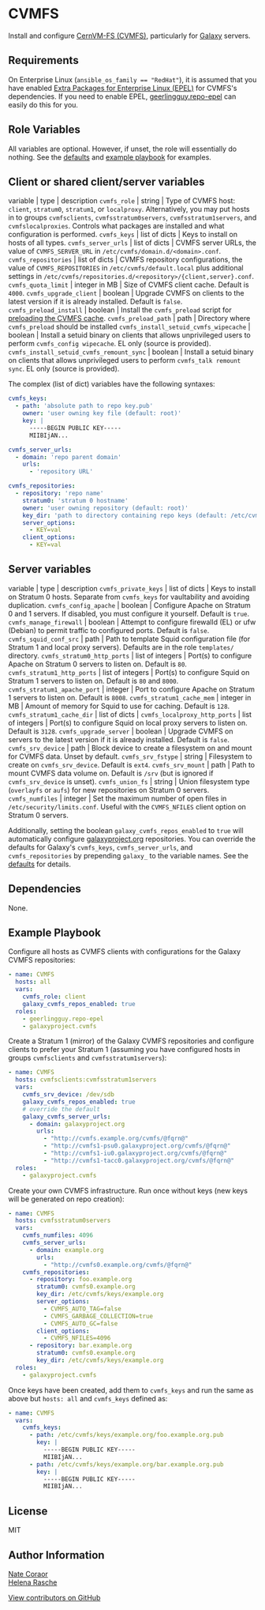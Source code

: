 CVMFS
=====

Install and configure [CernVM-FS (CVMFS)][cvmfs], particularly for [Galaxy][galaxy] servers.

[cvmfs]: https://cernvm.cern.ch/portal/filesystem
[galaxy]: https://galaxyproject.org

Requirements
------------

On Enterprise Linux (`ansible_os_family == "RedHat"`), it is assumed that you have enabled [Extra Packages for Enterprise
Linux (EPEL)][epel] for CVMFS's dependencies.  If you need to enable EPEL, [geerlingguy.repo-epel][repo-epel] can easily
do this for you.

[epel]: https://fedoraproject.org/wiki/EPEL
[repo-epel]: https://galaxy.ansible.com/geerlingguy/repo-epel/

Role Variables
--------------

All variables are optional. However, if unset, the role will essentially do nothing. See the [defaults][defaults] and
[example playbook](#example-playbook) for examples.

## Client or shared client/server variables

variable | type | description
`cvmfs_role` | string | Type of CVMFS host: `client`, `stratum0`, `stratum1`, or `localproxy`. Alternatively, you may put hosts in to groups `cvmfsclients`, `cvmfsstratum0servers`, `cvmfsstratum1servers`, and `cvmfslocalproxies`. Controls what packages are installed and what configuration is performed.
`cvmfs_keys` | list of dicts | Keys to install on hosts of all types.
`cvmfs_server_urls` | list of dicts | CVMFS server URLs, the value of `CVMFS_SERVER_URL` in `/etc/cvmfs/domain.d/<domain>.conf`.
`cvmfs_repositories` | list of dicts | CVMFS repository configurations, the value of `CVMFS_REPOSITORIES` in `/etc/cvmfs/default.local` plus additional settings in `/etc/cvmfs/repositories.d/<repository>/{client,server}.conf`.
`cvmfs_quota_limit` | integer in MB | Size of CVMFS client cache. Default is `4000`.
`cvmfs_upgrade_client` | boolean | Upgrade CVMFS on clients to the latest version if it is already installed. Default is `false`.
`cvmfs_preload_install` | boolean | Install the `cvmfs_preload` script for [preloading the CVMFS cache][preload].
`cvmfs_preload_path` | path | Directory where `cvmfs_preload` should be installed
`cvmfs_install_setuid_cvmfs_wipecache` | boolean | Install a setuid binary on clients that allows unprivileged users to perform `cvmfs_config wipecache`. EL only (source is provided).
`cvmfs_install_setuid_cvmfs_remount_sync` | boolean | Install a setuid binary on clients that allows unprivileged users to perform `cvmfs_talk remount sync`. EL only (source is provided).

The complex (list of dict) variables have the following syntaxes:

```yaml
cvmfs_keys:
  - path: 'absolute path to repo key.pub'
    owner: 'user owning key file (default: root)'
    key: |
      -----BEGIN PUBLIC KEY-----
      MIIBIjAN...

cvmfs_server_urls:
  - domain: 'repo parent domain'
    urls:
      - 'repository URL'

cvmfs_repositories:
  - repository: 'repo name'
    stratum0: 'stratum 0 hostname'
    owner: 'user owning repository (default: root)'
    key_dir: 'path to directory containing repo keys (default: /etc/cvmfs/keys)'
    server_options:
      - KEY=val
    client_options:
      - KEY=val
```

## Server variables

variable | type | description
`cvmfs_private_keys` | list of dicts | Keys to install on Stratum 0 hosts. Separate from `cvmfs_keys` for vaultability and avoiding duplication.
`cvmfs_config_apache` | boolean | Configure Apache on Stratum 0 and 1 servers. If disabled, you must configure it yourself. Default is `true`.
`cvmfs_manage_firewall` | boolean | Attempt to configure firewalld (EL) or ufw (Debian) to permit traffic to configured ports. Default is `false`.
`cvmfs_squid_conf_src` | path | Path to template Squid configuration file (for Stratum 1 and local proxy servers). Defaults are in the role `templates/` directory.
`cvmfs_stratum0_http_ports` | list of integers | Port(s) to configure Apache on Stratum 0 servers to listen on. Default is `80`.
`cvmfs_stratum1_http_ports` | list of integers | Port(s) to configure Squid on Stratum 1 servers to listen on. Default is `80` and `8000`.
`cvmfs_stratum1_apache_port` | integer | Port to configure Apache on Stratum 1 servers to listen on. Default is `8008`.
`cvmfs_stratum1_cache_mem` | integer in MB | Amount of memory for Squid to use for caching. Default is `128`.
`cvmfs_stratum1_cache_dir` | list of dicts | 
`cvmfs_localproxy_http_ports` | list of integers | Port(s) to configure Squid on local proxy servers to listen on.  Default is `3128`.
`cvmfs_upgrade_server` | boolean | Upgrade CVMFS on servers to the latest version if it is already installed. Default is `false`.
`cvmfs_srv_device` | path | Block device to create a filesystem on and mount for CVMFS data. Unset by default.
`cvmfs_srv_fstype` | string | Filesystem to create on `cvmfs_srv_device`. Default is `ext4`.
`cvmfs_srv_mount` | path | Path to mount CVMFS data volume on. Default is `/srv` (but is ignored if `cvmfs_srv_device` is unset).
`cvmfs_union_fs` | string | Union filesystem type (`overlayfs` or `aufs`) for new repositories on Stratum 0 servers.
`cvmfs_numfiles` | integer | Set the maximum number of open files in `/etc/security/limits.conf`. Useful with the `CVMFS_NFILES` client option on Stratum 0 servers.

Additionally, setting the boolean `galaxy_cvmfs_repos_enabled` to `true` will automatically configure
[galaxyproject.org][galaxy] repositories. You can override the defaults for Galaxy's `cvmfs_keys`, `cvmfs_server_urls`,
and `cvmfs_repositories` by prepending `galaxy_` to the variable names. See the [defaults][defaults] for details.

[defaults]: https://github.com/galaxyproject/ansible-cvmfs/blob/master/defaults/main.yml
[preload]: http://cvmfs.readthedocs.io/en/stable/cpt-hpc.html

Dependencies
------------

None.

Example Playbook
----------------

Configure all hosts as CVMFS clients with configurations for the Galaxy CVMFS repositories:

```yaml
- name: CVMFS
  hosts: all
  vars:
    cvmfs_role: client
    galaxy_cvmfs_repos_enabled: true
  roles:
    - geerlingguy.repo-epel
    - galaxyproject.cvmfs
```

Create a Stratum 1 (mirror) of the Galaxy CVMFS repositories and configure clients to prefer your Stratum 1 (assuming
you have configured hosts in groups `cvmfsclients` and `cvmfsstratum1servers`):

```yaml
- name: CVMFS
  hosts: cvmfsclients:cvmfsstratum1servers
  vars:
    cvmfs_srv_device: /dev/sdb
    galaxy_cvmfs_repos_enabled: true
    # override the default
    galaxy_cvmfs_server_urls:
      - domain: galaxyproject.org
        urls:
          - "http://cvmfs.example.org/cvmfs/@fqrn@"
          - "http://cvmfs1-psu0.galaxyproject.org/cvmfs/@fqrn@"
          - "http://cvmfs1-iu0.galaxyproject.org/cvmfs/@fqrn@"
          - "http://cvmfs1-tacc0.galaxyproject.org/cvmfs/@fqrn@"
  roles:
    - galaxyproject.cvmfs
```

Create your own CVMFS infrastructure. Run once without keys (new keys will be generated on repo creation):

```yaml
- name: CVMFS
  hosts: cvmfsstratum0servers
  vars:
    cvmfs_numfiles: 4096
    cvmfs_server_urls:
      - domain: example.org
        urls:
          - "http://cvmfs0.example.org/cvmfs/@fqrn@"
    cvmfs_repositories:
      - repository: foo.example.org
        stratum0: cvmfs0.example.org
        key_dir: /etc/cvmfs/keys/example.org
        server_options:
          - CVMFS_AUTO_TAG=false
          - CVMFS_GARBAGE_COLLECTION=true
          - CVMFS_AUTO_GC=false
        client_options:
          - CVMFS_NFILES=4096
      - repository: bar.example.org
        stratum0: cvmfs0.example.org
        key_dir: /etc/cvmfs/keys/example.org
  roles:
    - galaxyproject.cvmfs
```

Once keys have been created, add them to `cvmfs_keys` and run the same as above but `hosts: all` and `cvmfs_keys`
defined as:

```yaml
- name: CVMFS
  vars:
    cvmfs_keys:
      - path: /etc/cvmfs/keys/example.org/foo.example.org.pub
        key: |
          -----BEGIN PUBLIC KEY-----
          MIIBIjAN...
      - path: /etc/cvmfs/keys/example.org/bar.example.org.pub
        key: |
          -----BEGIN PUBLIC KEY-----
          MIIBIjAN...
```

License
-------

MIT

Author Information
------------------

[Nate Coraor](https://github.com/natefoo)  
[Helena Rasche](https://github.com/erasche)  

[View contributors on GitHub](https://github.com/galaxyproject/ansible-cvmfs/graphs/contributors)

